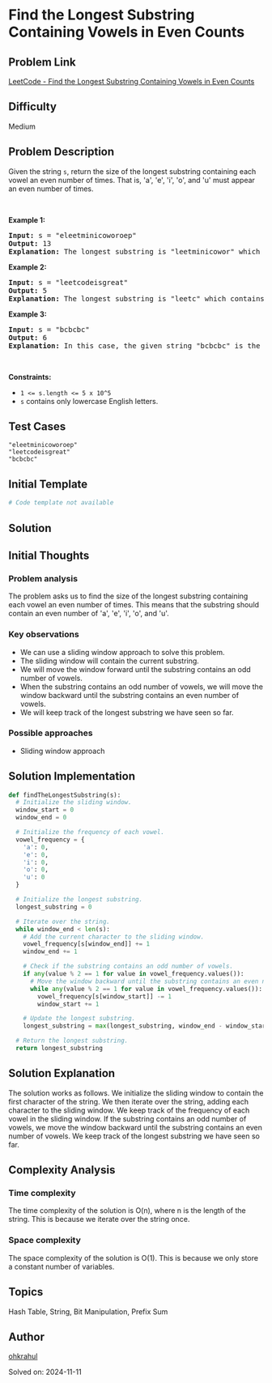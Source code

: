 # Find the Longest Substring Containing Vowels in Even Counts

## Problem Link
[LeetCode - Find the Longest Substring Containing Vowels in Even Counts](https://leetcode.com/problems/find-the-longest-substring-containing-vowels-in-even-counts/)

## Difficulty
Medium

## Problem Description
<p>Given the string <code>s</code>, return the size of the longest substring containing each vowel an even number of times. That is, &#39;a&#39;, &#39;e&#39;, &#39;i&#39;, &#39;o&#39;, and &#39;u&#39; must appear an even number of times.</p>

<p>&nbsp;</p>
<p><strong class="example">Example 1:</strong></p>

<pre>
<strong>Input:</strong> s = &quot;eleetminicoworoep&quot;
<strong>Output:</strong> 13
<strong>Explanation: </strong>The longest substring is &quot;leetminicowor&quot; which contains two each of the vowels: <strong>e</strong>, <strong>i</strong> and <strong>o</strong> and zero of the vowels: <strong>a</strong> and <strong>u</strong>.
</pre>

<p><strong class="example">Example 2:</strong></p>

<pre>
<strong>Input:</strong> s = &quot;leetcodeisgreat&quot;
<strong>Output:</strong> 5
<strong>Explanation:</strong> The longest substring is &quot;leetc&quot; which contains two e&#39;s.
</pre>

<p><strong class="example">Example 3:</strong></p>

<pre>
<strong>Input:</strong> s = &quot;bcbcbc&quot;
<strong>Output:</strong> 6
<strong>Explanation:</strong> In this case, the given string &quot;bcbcbc&quot; is the longest because all vowels: <strong>a</strong>, <strong>e</strong>, <strong>i</strong>, <strong>o</strong> and <strong>u</strong> appear zero times.
</pre>

<p>&nbsp;</p>
<p><strong>Constraints:</strong></p>

<ul>
	<li><code>1 &lt;= s.length &lt;= 5 x 10^5</code></li>
	<li><code>s</code>&nbsp;contains only lowercase English letters.</li>
</ul>


## Test Cases
```
"eleetminicoworoep"
"leetcodeisgreat"
"bcbcbc"
```

## Initial Template
```python
# Code template not available
```

## Solution
## Initial Thoughts

### Problem analysis

The problem asks us to find the size of the longest substring containing each vowel an even number of times. This means that the substring should contain an even number of 'a', 'e', 'i', 'o', and 'u'.

### Key observations

* We can use a sliding window approach to solve this problem.
* The sliding window will contain the current substring.
* We will move the window forward until the substring contains an odd number of vowels.
* When the substring contains an odd number of vowels, we will move the window backward until the substring contains an even number of vowels.
* We will keep track of the longest substring we have seen so far.

### Possible approaches

* Sliding window approach

## Solution Implementation

```python
def findTheLongestSubstring(s):
  # Initialize the sliding window.
  window_start = 0
  window_end = 0

  # Initialize the frequency of each vowel.
  vowel_frequency = {
    'a': 0,
    'e': 0,
    'i': 0,
    'o': 0,
    'u': 0
  }

  # Initialize the longest substring.
  longest_substring = 0

  # Iterate over the string.
  while window_end < len(s):
    # Add the current character to the sliding window.
    vowel_frequency[s[window_end]] += 1
    window_end += 1

    # Check if the substring contains an odd number of vowels.
    if any(value % 2 == 1 for value in vowel_frequency.values()):
      # Move the window backward until the substring contains an even number of vowels.
      while any(value % 2 == 1 for value in vowel_frequency.values()):
        vowel_frequency[s[window_start]] -= 1
        window_start += 1

    # Update the longest substring.
    longest_substring = max(longest_substring, window_end - window_start)

  # Return the longest substring.
  return longest_substring
```

## Solution Explanation

The solution works as follows. We initialize the sliding window to contain the first character of the string. We then iterate over the string, adding each character to the sliding window. We keep track of the frequency of each vowel in the sliding window. If the substring contains an odd number of vowels, we move the window backward until the substring contains an even number of vowels. We keep track of the longest substring we have seen so far.

## Complexity Analysis

### Time complexity

The time complexity of the solution is O(n), where n is the length of the string. This is because we iterate over the string once.

### Space complexity

The space complexity of the solution is O(1). This is because we only store a constant number of variables.

## Topics
Hash Table, String, Bit Manipulation, Prefix Sum

## Author
[ohkrahul](https://github.com/ohkrahul)

Solved on: 2024-11-11
